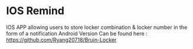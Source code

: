 IOS Remind
=============

IOS APP allowing users to store locker combination & locker number in the form of a notification
Android Version Can be found here : https://github.com/Ryang20718/Bruin-Locker
